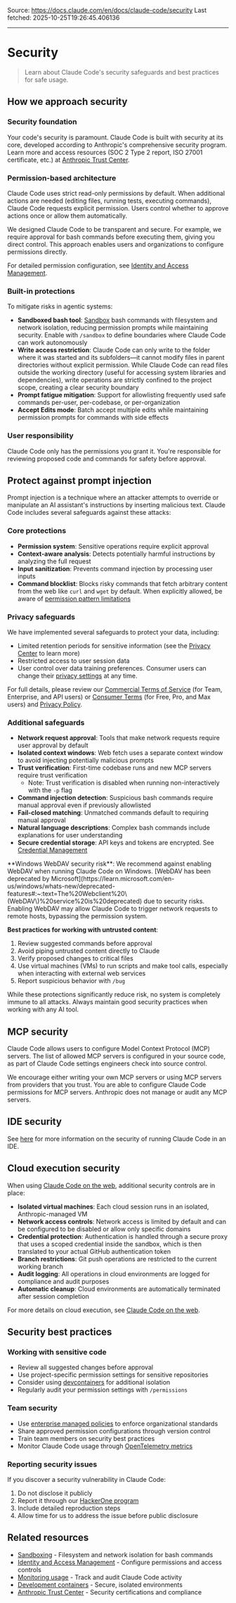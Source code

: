Source: https://docs.claude.com/en/docs/claude-code/security
Last fetched: 2025-10-25T19:26:45.406136

---

# Security

> Learn about Claude Code's security safeguards and best practices for safe usage.

## How we approach security

### Security foundation

Your code's security is paramount. Claude Code is built with security at its core, developed according to Anthropic's comprehensive security program. Learn more and access resources (SOC 2 Type 2 report, ISO 27001 certificate, etc.) at [Anthropic Trust Center](https://trust.anthropic.com).

### Permission-based architecture

Claude Code uses strict read-only permissions by default. When additional actions are needed (editing files, running tests, executing commands), Claude Code requests explicit permission. Users control whether to approve actions once or allow them automatically.

We designed Claude Code to be transparent and secure. For example, we require approval for bash commands before executing them, giving you direct control. This approach enables users and organizations to configure permissions directly.

For detailed permission configuration, see [Identity and Access Management](/en/docs/claude-code/iam).

### Built-in protections

To mitigate risks in agentic systems:

* **Sandboxed bash tool**: [Sandbox](/en/docs/claude-code/sandboxing) bash commands with filesystem and network isolation, reducing permission prompts while maintaining security. Enable with `/sandbox` to define boundaries where Claude Code can work autonomously
* **Write access restriction**: Claude Code can only write to the folder where it was started and its subfolders—it cannot modify files in parent directories without explicit permission. While Claude Code can read files outside the working directory (useful for accessing system libraries and dependencies), write operations are strictly confined to the project scope, creating a clear security boundary
* **Prompt fatigue mitigation**: Support for allowlisting frequently used safe commands per-user, per-codebase, or per-organization
* **Accept Edits mode**: Batch accept multiple edits while maintaining permission prompts for commands with side effects

### User responsibility

Claude Code only has the permissions you grant it. You're responsible for reviewing proposed code and commands for safety before approval.

## Protect against prompt injection

Prompt injection is a technique where an attacker attempts to override or manipulate an AI assistant's instructions by inserting malicious text. Claude Code includes several safeguards against these attacks:

### Core protections

* **Permission system**: Sensitive operations require explicit approval
* **Context-aware analysis**: Detects potentially harmful instructions by analyzing the full request
* **Input sanitization**: Prevents command injection by processing user inputs
* **Command blocklist**: Blocks risky commands that fetch arbitrary content from the web like `curl` and `wget` by default. When explicitly allowed, be aware of [permission pattern limitations](/en/docs/claude-code/iam#tool-specific-permission-rules)

### Privacy safeguards

We have implemented several safeguards to protect your data, including:

* Limited retention periods for sensitive information (see the [Privacy Center](https://privacy.anthropic.com/en/articles/10023548-how-long-do-you-store-my-data) to learn more)
* Restricted access to user session data
* User control over data training preferences. Consumer users can change their [privacy settings](https://claude.ai/settings/privacy) at any time.

For full details, please review our [Commercial Terms of Service](https://www.anthropic.com/legal/commercial-terms) (for Team, Enterprise, and API users) or [Consumer Terms](https://www.anthropic.com/legal/consumer-terms) (for Free, Pro, and Max users) and [Privacy Policy](https://www.anthropic.com/legal/privacy).

### Additional safeguards

* **Network request approval**: Tools that make network requests require user approval by default
* **Isolated context windows**: Web fetch uses a separate context window to avoid injecting potentially malicious prompts
* **Trust verification**: First-time codebase runs and new MCP servers require trust verification
  * Note: Trust verification is disabled when running non-interactively with the `-p` flag
* **Command injection detection**: Suspicious bash commands require manual approval even if previously allowlisted
* **Fail-closed matching**: Unmatched commands default to requiring manual approval
* **Natural language descriptions**: Complex bash commands include explanations for user understanding
* **Secure credential storage**: API keys and tokens are encrypted. See [Credential Management](/en/docs/claude-code/iam#credential-management)

<Warning>
  **Windows WebDAV security risk**: We recommend against enabling WebDAV when running Claude Code on Windows. [WebDAV has been deprecated by Microsoft](https://learn.microsoft.com/en-us/windows/whats-new/deprecated-features#:~:text=The%20Webclient%20\(WebDAV\)%20service%20is%20deprecated) due to security risks. Enabling WebDAV may allow Claude Code to trigger network requests to remote hosts, bypassing the permission system.
</Warning>

**Best practices for working with untrusted content**:

1. Review suggested commands before approval
2. Avoid piping untrusted content directly to Claude
3. Verify proposed changes to critical files
4. Use virtual machines (VMs) to run scripts and make tool calls, especially when interacting with external web services
5. Report suspicious behavior with `/bug`

<Warning>
  While these protections significantly reduce risk, no system is completely
  immune to all attacks. Always maintain good security practices when working
  with any AI tool.
</Warning>

## MCP security

Claude Code allows users to configure Model Context Protocol (MCP) servers. The list of allowed MCP servers is configured in your source code, as part of Claude Code settings engineers check into source control.

We encourage either writing your own MCP servers or using MCP servers from providers that you trust. You are able to configure Claude Code permissions for MCP servers. Anthropic does not manage or audit any MCP servers.

## IDE security

See [here](/en/docs/claude-code/ide-integrations#security) for more information on the security of running Claude Code in an IDE.

## Cloud execution security

When using [Claude Code on the web](/en/docs/claude-code/claude-code-on-the-web), additional security controls are in place:

* **Isolated virtual machines**: Each cloud session runs in an isolated, Anthropic-managed VM
* **Network access controls**: Network access is limited by default and can be configured to be disabled or allow only specific domains
* **Credential protection**: Authentication is handled through a secure proxy that uses a scoped credential inside the sandbox, which is then translated to your actual GitHub authentication token
* **Branch restrictions**: Git push operations are restricted to the current working branch
* **Audit logging**: All operations in cloud environments are logged for compliance and audit purposes
* **Automatic cleanup**: Cloud environments are automatically terminated after session completion

For more details on cloud execution, see [Claude Code on the web](/en/docs/claude-code/claude-code-on-the-web).

## Security best practices

### Working with sensitive code

* Review all suggested changes before approval
* Use project-specific permission settings for sensitive repositories
* Consider using [devcontainers](/en/docs/claude-code/devcontainer) for additional isolation
* Regularly audit your permission settings with `/permissions`

### Team security

* Use [enterprise managed policies](/en/docs/claude-code/iam#enterprise-managed-policy-settings) to enforce organizational standards
* Share approved permission configurations through version control
* Train team members on security best practices
* Monitor Claude Code usage through [OpenTelemetry metrics](/en/docs/claude-code/monitoring-usage)

### Reporting security issues

If you discover a security vulnerability in Claude Code:

1. Do not disclose it publicly
2. Report it through our [HackerOne program](https://hackerone.com/anthropic-vdp/reports/new?type=team\&report_type=vulnerability)
3. Include detailed reproduction steps
4. Allow time for us to address the issue before public disclosure

## Related resources

* [Sandboxing](/en/docs/claude-code/sandboxing) - Filesystem and network isolation for bash commands
* [Identity and Access Management](/en/docs/claude-code/iam) - Configure permissions and access controls
* [Monitoring usage](/en/docs/claude-code/monitoring-usage) - Track and audit Claude Code activity
* [Development containers](/en/docs/claude-code/devcontainer) - Secure, isolated environments
* [Anthropic Trust Center](https://trust.anthropic.com) - Security certifications and compliance